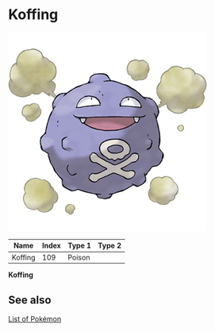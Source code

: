 # Koffing


![Koffing](images/109.png)

| **Name** | **Index** | **Type 1** | **Type 2** |
|----|----|----|----|
| Koffing | 109 | Poison  |  |

**Koffing** 

## See also

[List of Pokémon](../pokemon.md)
